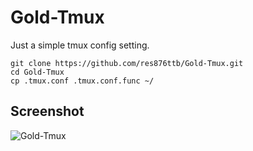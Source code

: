 # Gold-Tmux
Just a simple tmux config setting.

```shell
git clone https://github.com/res876ttb/Gold-Tmux.git
cd Gold-Tmux
cp .tmux.conf .tmux.conf.func ~/
```

## Screenshot
![Gold-Tmux](https://imgur.com/ufp9Gfb.jpg)
